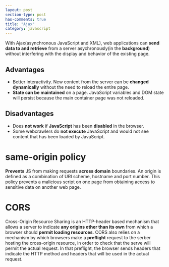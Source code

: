 ```yaml
---
layout: post
section-type: post
has-comments: true
title: "Ajax"
category: javascript
---
```


With Ajax(asynchronous JavaScript and XML), web applications can **send data to and retrieve** from a server asychronously(in the **background**) without interfering with the display and behavior of the existing page.

## Advantages

- Better interactivity. New content from the server can be **changed dynamically** without the need to reload the entire page.
- **State can be maintained** on a page. JavaScript variables and DOM state will persist because the main container page was not reloaded.

## Disadvantages

- Does **not work** if **JavaScript** has been **disabled** in the browser.
- Some webcrawlers do **not execute** JavaScript and would not see content that has been loaded by JavaScript.

# same-origin policy

**Prevents** JS from making requests **across domain** boundaries. An origin is defined as a combination of URI scheme, hostname and port number. This policy prevents a malicious script on one page from obtaining access to sensitive data on another web page.

# CORS

Cross-Origin Resource Sharing is an HTTP-header based mechanism that allows a server to indicate **any origins other than its own** from which a browser should **permit loading resources**. CORS also relies on a mechanism by which browsers make a **preflight** request to the serber hosting the cross-origin resource, in order to check that the serve will permit the actual request. In that preflight, the browser sends headers that indicate the HTTP method and headers that will be used in the actual request.

